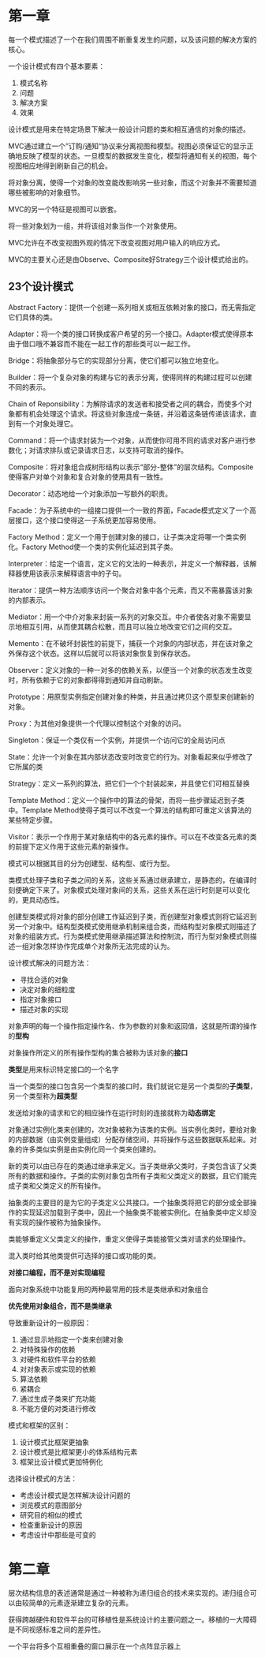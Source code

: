 # 第一章


每一个模式描述了一个在我们周围不断重复发生的问题，以及该问题的解决方案的核心。


一个设计模式有四个基本要素：


1. 模式名称
2. 问题
3. 解决方案
4. 效果


设计模式是用来在特定场景下解决一般设计问题的类和相互通信的对象的描述。


MVC通过建立一个”订购/通知“协议来分离视图和模型。视图必须保证它的显示正确地反映了模型的状态。一旦模型的数据发生变化，模型将通知有关的视图，每个视图相应地得到刷新自己的机会。


将对象分离，使得一个对象的改变能改影响另一些对象，而这个对象并不需要知道哪些被影响的对象细节。


MVC的另一个特征是视图可以嵌套。


将一些对象划为一组，并将该组对象当作一个对象使用。


MVC允许在不改变视图外观的情况下改变视图对用户输入的响应方式。


MVC的主要关心还是由Observe、Composite好Strategy三个设计模式给出的。


## 23个设计模式


Abstract Factory：提供一个创建一系列相关或相互依赖对象的接口，而无需指定它们具体的类。


Adapter：将一个类的接口转换成客户希望的另一个接口。Adapter模式使得原本由于借口哦不兼容而不能在一起工作的那些类可以一起工作。


Bridge：将抽象部分与它的实现部分分离，使它们都可以独立地变化。


Builder：将一个复杂对象的构建与它的表示分离，使得同样的构建过程可以创建不同的表示。


Chain of Reponsibility：为解除请求的发送者和接受者之间的耦合，而使多个对象都有机会处理这个请求。将这些对象连成一条链，并沿着这条链传递该请求，直到有一个对象处理它。


Command：将一个请求封装为一个对象，从而使你可用不同的请求对客户进行参数化；对请求排队或记录请求日志，以支持可取消的操作。


Composite：将对象组合成树形结构以表示“部分-整体”的层次结构。Composite使得客户对单个对象和复合对象的使用具有一致性。


Decorator：动态地给一个对象添加一写额外的职责。


Facade：为子系统中的一组接口提供一个一致的界面，Facade模式定义了一个高层接口，这个接口使得这一子系统更加容易使用。


Factory Method：定义一个用于创建对象的接口，让子类决定将哪一个类实例化。Factory Method使一个类的实例化延迟到其子类。


Interpreter：给定一个语言，定义它的文法的一种表示，并定义一个解释器，该解释器使用该表示来解释语言中的子句。


Iterator：提供一种方法顺序访问一个聚合对象中各个元素，而又不需暴露该对象的内部表示。


Mediator：用一个中介对象来封装一系列的对象交互。中介者使各对象不需要显示地相互引用，从而使其耦合松散，而且可以独立地改变它们之间的交互。


Memento：在不破坏封装性的前提下，捕获一个对象的内部状态，并在该对象之外保存这个状态。这样以后就可以将该对象恢复到保存状态。


Observer：定义对象的一种一对多的依赖关系，以便当一个对象的状态发生改变时，所有依赖于它的对象都得得到通知并自动刷新。


Prototype：用原型实例指定创建对象的种类，并且通过拷贝这个原型来创建新的对象。


Proxy：为其他对象提供一个代理以控制这个对象的访问。


Singleton：保证一个类仅有一个实例，并提供一个访问它的全局访问点


State：允许一个对象在其内部状态改变时改变它的行为。对象看起来似乎修改了它所属的类


Strategy：定义一系列的算法，把它们一个个封装起来，并且使它们可相互替换


Template Method：定义一个操作中的算法的骨架，而将一些步骤延迟到子类中。Template Method使得子类可以不改变一个算法的结构即可重定义该算法的某些特定步骤。


Visitor：表示一个作用于某对象结构中的各元素的操作。可以在不改变各元素的类的前提下定义作用于这些元素的新操作。


模式可以根据其目的分为创建型、结构型、或行为型。


类模式处理子类和子类之间的关系，这些关系通过继承建立，是静态的，在编译时刻便确定下来了。对象模式处理对象间的关系，这些关系在运行时刻是可以变化的，更具动态性。


创建型类模式将对象的部分创建工作延迟到子类，而创建型对象模式则将它延迟到另一个对象中。结构型类模式使用继承机制来组合类，而结构型对象模式则描述了对象的组装方式。行为类模式使用继承描述算法和控制流，而行为型对象模式则描述一组对象怎样协作完成单个对象所无法完成的认为。


设计模式解决的问题方法：


* 寻找合适的对象
* 决定对象的细粒度
* 指定对象接口
* 描述对象的实现


对象声明的每一个操作指定操作名、作为参数的对象和返回值，这就是所谓的操作的**型构**


对象操作所定义的所有操作型构的集合被称为该对象的**接口**


**类型**是用来标识特定接口的一个名字


当一个类型的接口包含另一个类型的接口时，我们就说它是另一个类型的**子类型**，另一个类型称为**超类型**


发送给对象的请求和它的相应操作在运行时刻的连接就称为**动态绑定**


对象通过实例化类来创建的，次对象被称为该类的实例。当实例化类时，要给对象的内部数据（由实例变量组成）分配存储空间，并将操作与这些数据联系起来。对象的许多类似实例是由实例化同一个类来创建的。


新的类可以由已存在的类通过继承来定义。当子类继承父类时，子类包含该了父类所有的数据和操作。子类的实例对象包含所有子类和父类定义的数据，且它们能完成子类和父类定义的所有操作。


抽象类的主要目的是为它的子类定义公共接口。一个抽象类将把它的部分或全部操作的实现延迟加载到子类中，因此一个抽象类不能被实例化。在抽象类中定义却没有实现的操作被称为抽象操作。


类能够重定义父类定义的操作，重定义使得子类能接管父类对请求的处理操作。


混入类时给其他类提供可选择的接口或功能的类。


**对接口编程，而不是对实现编程**


面向对象系统中功能复用的两种最常用的技术是类继承和对象组合


**优先使用对象组合，而不是类继承**


导致重新设计的一般原因：


1. 通过显示地指定一个类来创建对象
2. 对特殊操作的依赖
3. 对硬件和软件平台的依赖
4. 对对象表示或实现的依赖
5. 算法依赖
6. 紧耦合
7. 通过生成子类来扩充功能
8. 不能方便的对类进行修改


模式和框架的区别：


1. 设计模式比框架更抽象
2. 设计模式是比框架更小的体系结构元素
3. 框架比设计模式更加特例化


选择设计模式的方法：


* 考虑设计模式是怎样解决设计问题的
* 浏览模式的意图部分
* 研究目的相似的模式
* 检查重新设计的原因
* 考虑设计中那些是可变的


# 第二章


层次结构信息的表述通常是通过一种被称为递归组合的技术来实现的。递归组合可以由较简单的元素逐渐建立复杂的元素。


获得跨越硬件和软件平台的可移植性是系统设计的主要问题之一。移植的一大障碍是不同视感标准之间的差异性。


一个平台将多个互相重叠的窗口展示在一个点阵显示器上